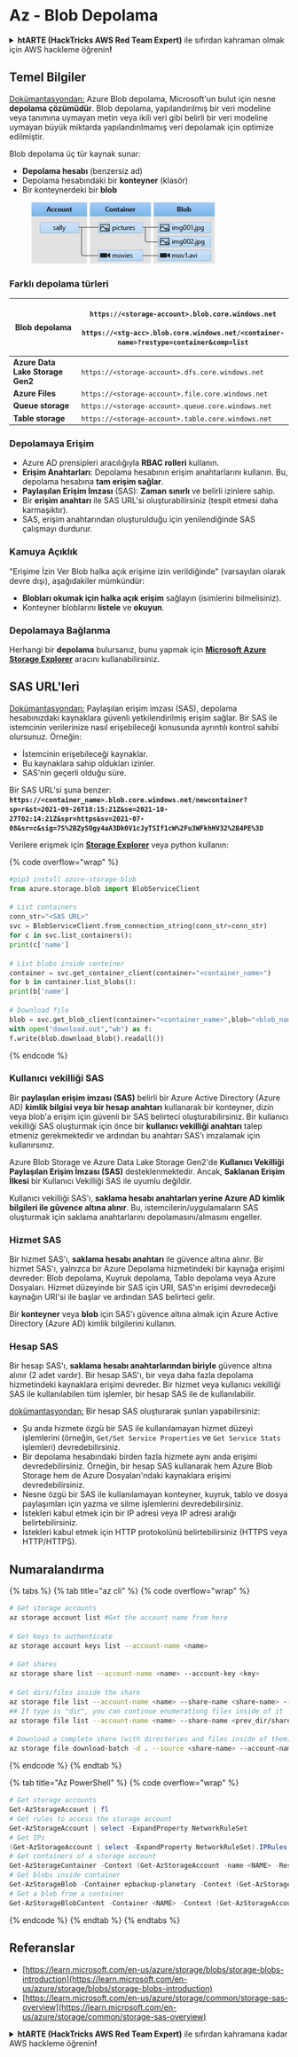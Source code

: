 # Az - Blob Depolama

<details>

<summary><strong>htARTE (HackTricks AWS Red Team Expert)</strong> ile sıfırdan kahraman olmak için AWS hackleme öğrenin<strong>!</strong></summary>

HackTricks'i desteklemenin diğer yolları:

* Şirketinizi HackTricks'te **reklamınızı görmek** veya **HackTricks'i PDF olarak indirmek** için [**ABONELİK PLANLARI**](https://github.com/sponsors/carlospolop)'na göz atın!
* [**Resmi PEASS & HackTricks ürünlerini**](https://peass.creator-spring.com) edinin
* Özel [**NFT'lerden**](https://opensea.io/collection/the-peass-family) oluşan koleksiyonumuz [**The PEASS Family**](https://opensea.io/collection/the-peass-family)'yi keşfedin
* 💬 [**Discord grubuna**](https://discord.gg/hRep4RUj7f) veya [**telegram grubuna**](https://t.me/peass) **katılın** veya bizi **Twitter** 🐦 [**@hacktricks_live**](https://twitter.com/hacktricks_live)**'da takip edin**.
* Hacking hilelerinizi [**HackTricks**](https://github.com/carlospolop/hacktricks) ve [**HackTricks Cloud**](https://github.com/carlospolop/hacktricks-cloud) github depolarına PR göndererek paylaşın.

</details>

## Temel Bilgiler

[Dokümantasyondan:](https://learn.microsoft.com/en-us/azure/storage/blobs/storage-blobs-overview) Azure Blob depolama, Microsoft'un bulut için nesne **depolama çözümüdür**. Blob depolama, yapılandırılmış bir veri modeline veya tanımına uymayan metin veya ikili veri gibi belirli bir veri modeline uymayan büyük miktarda yapılandırılmamış veri depolamak için optimize edilmiştir.

Blob depolama üç tür kaynak sunar:

* **Depolama hesabı** (benzersiz ad)
* Depolama hesabındaki bir **konteyner** (klasör)
* Bir konteynerdeki bir **blob**

<figure><img src="../../../.gitbook/assets/image (6) (2).png" alt=""><figcaption></figcaption></figure>

### Farklı depolama türleri

| **Blob depolama**                 | <p><code>https://&#x3C;storage-account>.blob.core.windows.net</code><br><br><code>https://&#x3C;stg-acc>.blob.core.windows.net/&#x3C;container-name>?restype=container&#x26;comp=list</code></p> |
| -------------------------------- | ------------------------------------------------------------------------------------------------------------------------------------------------------------------------------------------------ |
| **Azure Data Lake Storage Gen2** | `https://<storage-account>.dfs.core.windows.net`                                                                                                                                                 |
| **Azure Files**                  | `https://<storage-account>.file.core.windows.net`                                                                                                                                                |
| **Queue storage**                | `https://<storage-account>.queue.core.windows.net`                                                                                                                                               |
| **Table storage**                | `https://<storage-account>.table.core.windows.net`                                                                                                                                               |

### Depolamaya Erişim <a href="#about-blob-storage" id="about-blob-storage"></a>

* Azure AD prensipleri aracılığıyla **RBAC rolleri** kullanın.
* **Erişim Anahtarları**: Depolama hesabının erişim anahtarlarını kullanın. Bu, depolama hesabına **tam erişim sağlar**.
* **Paylaşılan Erişim İmzası** (SAS): **Zaman** **sınırlı** ve belirli izinlere sahip.
* Bir **erişim anahtarı** ile SAS URL'si oluşturabilirsiniz (tespit etmesi daha karmaşıktır).
* SAS, erişim anahtarından oluşturulduğu için yenilendiğinde SAS çalışmayı durdurur.

### Kamuya Açıklık

"Erişime İzin Ver Blob halka açık erişime izin verildiğinde" (varsayılan olarak devre dışı), aşağıdakiler mümkündür:

* **Blobları okumak için halka açık erişim** sağlayın (isimlerini bilmelisiniz).
* Konteyner bloblarını **listele** ve **okuyun**.

### Depolamaya Bağlanma

Herhangi bir **depolama** bulursanız, bunu yapmak için [**Microsoft Azure Storage Explorer**](https://azure.microsoft.com/es-es/products/storage/storage-explorer/) aracını kullanabilirsiniz.

## SAS URL'leri

[Dokümantasyondan:](https://learn.microsoft.com/en-us/azure/storage/common/storage-sas-overview) Paylaşılan erişim imzası (SAS), depolama hesabınızdaki kaynaklara güvenli yetkilendirilmiş erişim sağlar. Bir SAS ile istemcinin verilerinize nasıl erişebileceği konusunda ayrıntılı kontrol sahibi olursunuz. Örneğin:

* İstemcinin erişebileceği kaynaklar.
* Bu kaynaklara sahip oldukları izinler.
* SAS'nin geçerli olduğu süre.

Bir SAS URL'si şuna benzer: **`https://<container_name>.blob.core.windows.net/newcontainer?sp=r&st=2021-09-26T18:15:21Z&se=2021-10-27T02:14:21Z&spr=https&sv=2021-07-08&sr=c&sig=7S%2BZySOgy4aA3Dk0V1cJyTSIf1cW%2Fu3WFkhHV32%2B4PE%3D`**

Verilere erişmek için [**Storage Explorer**](https://azure.microsoft.com/en-us/features/storage-explorer/) veya python kullanın:

{% code overflow="wrap" %}
```python
#pip3 install azure-storage-blob
from azure.storage.blob import BlobServiceClient

# List containers
conn_str="<SAS URL>"
svc = BlobServiceClient.from_connection_string(conn_str=conn_str)
for c in svc.list_containers():
print(c['name']

# List blobs inside conteiner
container = svc.get_container_client(container="<container_name>")
for b in container.list_blobs():
print(b['name']

# Download file
blob = svc.get_blob_client(container="<container_name>",blob="<blob_name>")
with open("download.out","wb") as f:
f.write(blob.download_blob().readall())
```
{% endcode %}

### Kullanıcı vekilliği SAS <a href="#user-delegation-sas" id="user-delegation-sas"></a>

Bir **paylaşılan erişim imzası (SAS)** belirli bir Azure Active Directory (Azure AD) **kimlik bilgisi veya bir hesap anahtarı** kullanarak bir konteyner, dizin veya blob'a erişim için güvenli bir SAS belirteci oluşturabilirsiniz. Bir kullanıcı vekilliği SAS oluşturmak için önce bir **kullanıcı vekilliği anahtarı** talep etmeniz gerekmektedir ve ardından bu anahtarı SAS'ı imzalamak için kullanırsınız.

Azure Blob Storage ve Azure Data Lake Storage Gen2'de **Kullanıcı Vekilliği Paylaşılan Erişim İmzası (SAS)** desteklenmektedir. Ancak, **Saklanan Erişim İlkesi** bir Kullanıcı Vekilliği SAS ile uyumlu değildir.

Kullanıcı vekilliği SAS'ı, **saklama hesabı anahtarları yerine Azure AD kimlik bilgileri ile güvence altına alınır**. Bu, istemcilerin/uygulamaların SAS oluşturmak için saklama anahtarlarını depolamasını/almasını engeller.

### Hizmet SAS

Bir hizmet SAS'ı, **saklama hesabı anahtarı** ile güvence altına alınır. Bir hizmet SAS'ı, yalnızca bir Azure Depolama hizmetindeki bir kaynağa erişimi devreder: Blob depolama, Kuyruk depolama, Tablo depolama veya Azure Dosyaları. Hizmet düzeyinde bir SAS için URI, SAS'ın erişimi devredeceği kaynağın URI'si ile başlar ve ardından SAS belirteci gelir.

Bir **konteyner** veya **blob** için SAS'ı güvence altına almak için Azure Active Directory (Azure AD) kimlik bilgilerini kullanın.

### Hesap SAS

Bir hesap SAS'ı, **saklama hesabı anahtarlarından biriyle** güvence altına alınır (2 adet vardır). Bir hesap SAS'ı, bir veya daha fazla depolama hizmetindeki kaynaklara erişimi devreder. Bir hizmet veya kullanıcı vekilliği SAS ile kullanılabilen tüm işlemler, bir hesap SAS ile de kullanılabilir.

[dokümantasyondan:](https://learn.microsoft.com/en-us/rest/api/storageservices/create-account-sas) Bir hesap SAS oluşturarak şunları yapabilirsiniz:

* Şu anda hizmete özgü bir SAS ile kullanılamayan hizmet düzeyi işlemlerini (örneğin, `Get/Set Service Properties` ve `Get Service Stats` işlemleri) devredebilirsiniz.
* Bir depolama hesabındaki birden fazla hizmete aynı anda erişimi devredebilirsiniz. Örneğin, bir hesap SAS kullanarak hem Azure Blob Storage hem de Azure Dosyaları'ndaki kaynaklara erişimi devredebilirsiniz.
* Nesne özgü bir SAS ile kullanılamayan konteyner, kuyruk, tablo ve dosya paylaşımları için yazma ve silme işlemlerini devredebilirsiniz.
* İstekleri kabul etmek için bir IP adresi veya IP adresi aralığı belirtebilirsiniz.
* İstekleri kabul etmek için HTTP protokolünü belirtebilirsiniz (HTTPS veya HTTP/HTTPS).

## Numaralandırma

{% tabs %}
{% tab title="az cli" %}
{% code overflow="wrap" %}
```bash
# Get storage accounts
az storage account list #Get the account name from here

# Get keys to authenticate
az storage account keys list --account-name <name>

# Get shares
az storage share list --account-name <name> --account-key <key>

# Get dirs/files inside the share
az storage file list --account-name <name> --share-name <share-name> --account-key <key>
## If type is "dir", you can continue enumerationg files inside of it
az storage file list --account-name <name> --share-name <prev_dir/share-name> --account-key <key>

# Download a complete share (with directories and files inside of them)
az storage file download-batch -d . --source <share-name> --account-name <name> --account-key <key>
```
{% endcode %}
{% endtab %}

{% tab title="Az PowerShell" %}
{% code overflow="wrap" %}
```powershell
# Get storage accounts
Get-AzStorageAccount | fl
# Get rules to access the storage account
Get-AzStorageAccount | select -ExpandProperty NetworkRuleSet
# Get IPs
(Get-AzStorageAccount | select -ExpandProperty NetworkRuleSet).IPRules
# Get containers of a storage account
Get-AzStorageContainer -Context (Get-AzStorageAccount -name <NAME> -ResourceGroupName <NAME>).context
# Get blobs inside container
Get-AzStorageBlob -Container epbackup-planetary -Context (Get-AzStorageAccount -name <name> -ResourceGroupName <name>).context
# Get a blob from a container
Get-AzStorageBlobContent -Container <NAME> -Context (Get-AzStorageAccount -name <NAME> -ResourceGroupName <NAME>).context -Blob <blob_name> -Destination .\Desktop\filename.txt
```
{% endcode %}
{% endtab %}
{% endtabs %}

## Referanslar

* [https://learn.microsoft.com/en-us/azure/storage/blobs/storage-blobs-introduction](https://learn.microsoft.com/en-us/azure/storage/blobs/storage-blobs-introduction)
* [https://learn.microsoft.com/en-us/azure/storage/common/storage-sas-overview](https://learn.microsoft.com/en-us/azure/storage/common/storage-sas-overview)

<details>

<summary><strong>htARTE (HackTricks AWS Red Team Expert)</strong> ile sıfırdan kahramana kadar AWS hackleme öğrenin<strong>!</strong></summary>

HackTricks'i desteklemenin diğer yolları:

* Şirketinizi HackTricks'te **reklamınızı görmek** veya **HackTricks'i PDF olarak indirmek** için [**ABONELİK PLANLARI**](https://github.com/sponsors/carlospolop)'na göz atın!
* [**Resmi PEASS & HackTricks ürünlerini**](https://peass.creator-spring.com) edinin
* Özel [**NFT'lerden**](https://opensea.io/collection/the-peass-family) oluşan koleksiyonumuz olan [**The PEASS Family**](https://opensea.io/collection/the-peass-family)'yi keşfedin
* 💬 [**Discord grubuna**](https://discord.gg/hRep4RUj7f) veya [**telegram grubuna**](https://t.me/peass) **katılın** veya bizi **Twitter** 🐦 [**@hacktricks_live**](https://twitter.com/hacktricks_live)**'da takip edin.**
* **Hacking hilelerinizi** [**HackTricks**](https://github.com/carlospolop/hacktricks) ve [**HackTricks Cloud**](https://github.com/carlospolop/hacktricks-cloud) github reposuna **PR göndererek paylaşın.**

</details>
